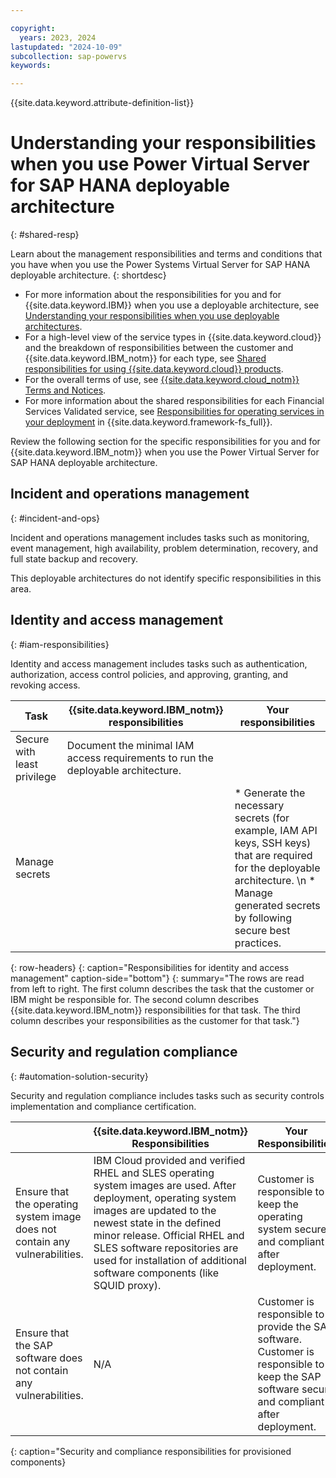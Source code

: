 ```yaml
---

copyright:
  years: 2023, 2024
lastupdated: "2024-10-09"
subcollection: sap-powervs
keywords:

---
```


{{site.data.keyword.attribute-definition-list}}

# Understanding your responsibilities when you use Power Virtual Server for SAP HANA deployable architecture
{: #shared-resp}

Learn about the management responsibilities and terms and conditions that you have when you use the Power Systems Virtual Server for SAP HANA deployable architecture.
{: shortdesc}

- For more information about the responsibilities for you and for {{site.data.keyword.IBM}} when you use a deployable architecture, see [Understanding your responsibilities when you use deployable architectures](/docs/secure-enterprise?topic=secure-enterprise-responsibilities-deployable-architectures).
- For a high-level view of the service types in {{site.data.keyword.cloud}} and the breakdown of responsibilities between the customer and {{site.data.keyword.IBM_notm}} for each type, see [Shared responsibilities for using {{site.data.keyword.cloud}} products](/docs/overview?topic=overview-shared-responsibilities).
- For the overall terms of use, see [{{site.data.keyword.cloud_notm}} Terms and Notices](/docs/overview?topic=overview-terms).
- For more information about the shared responsibilities for each Financial Services Validated service, see [Responsibilities for operating services in your deployment](/docs/framework-financial-services?topic=framework-financial-services-shared-responsibilities) in {{site.data.keyword.framework-fs_full}}.

Review the following section for the specific responsibilities for you and for {{site.data.keyword.IBM_notm}} when you use the Power Virtual Server for SAP HANA deployable architecture.

## Incident and operations management
{: #incident-and-ops}

Incident and operations management includes tasks such as monitoring, event management, high availability, problem determination, recovery, and full state backup and recovery.

This deployable architectures do not identify specific responsibilities in this area.

## Identity and access management
{: #iam-responsibilities}

Identity and access management includes tasks such as authentication, authorization, access control policies, and approving, granting, and revoking access.

| Task | {{site.data.keyword.IBM_notm}} responsibilities | Your responsibilities |
|------|-------------------------------------------------|-----------------------|
| Secure with least privilege | Document the minimal IAM access requirements to run the deployable architecture. |  |
| Manage secrets | | * Generate the necessary secrets (for example, IAM API keys, SSH keys) that are required for the deployable architecture.  \n * Manage generated secrets by following secure best practices. |
{: row-headers}
{: caption="Responsibilities for identity and access management" caption-side="bottom"}
{: summary="The rows are read from left to right. The first column describes the task that the customer or IBM might be responsible for. The second column describes {{site.data.keyword.IBM_notm}} responsibilities for that task. The third column describes your responsibilities as the customer for that task."}

## Security and regulation compliance
{: #automation-solution-security}

Security and regulation compliance includes tasks such as security controls implementation and compliance certification.

|  | {{site.data.keyword.IBM_notm}} Responsibilities | Your Responsibilities |
|----------|-----------------------|--------|
| Ensure that the operating system image does not contain any vulnerabilities. | IBM Cloud provided and verified RHEL and SLES operating system images are used. After deployment, operating system images are updated to the newest state in the defined minor release. Official RHEL and SLES software repositories are used for installation of additional software components (like SQUID proxy). | Customer is responsible to keep the operating system secure and compliant after deployment. |
| Ensure that the SAP software does not contain any vulnerabilities. | N/A | Customer is responsible to provide the SAP software. Customer is responsible to keep the SAP software secure and compliant after deployment. |
{: caption="Security and compliance responsibilities for provisioned components}
